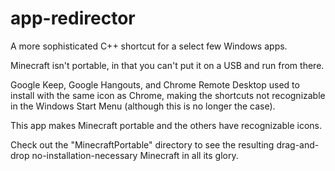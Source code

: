 # app-redirector

A more sophisticated C++ shortcut for a select few Windows apps.

Minecraft isn't portable, in that you can't put it on a USB and run from there.

Google Keep, Google Hangouts, and Chrome Remote Desktop used to install with the same icon as Chrome, making the shortcuts not recognizable in the Windows Start Menu (although this is no longer the case).

This app makes Minecraft portable and the others have recognizable icons.

Check out the "MinecraftPortable" directory to see the resulting drag-and-drop no-installation-necessary Minecraft in all its glory.

